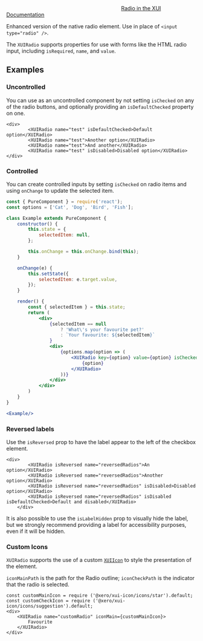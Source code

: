 <div class="xui-margin-vertical">
	<svg focusable="false" class="xui-icon xui-icon-inline xui-blobicon xui-blobicon-large xui-icon-color-blue">
		<use xlink:href="#xui-icon-bookmark" role="presentation"/>
	</svg>
	<a href="../section-building-blocks-controls-radio.html">Radio in the XUI Documentation</a>
</div>

Enhanced version of the native radio element. Use in place of `<input type="radio" />`.

The `XUIRadio` supports properties for use with forms like the HTML radio input, including `isRequired`, `name`, and `value`.

## Examples


### Uncontrolled

You can use as an uncontrolled component by not setting `isChecked` on any of the radio buttons, and optionally providing an `isDefaultChecked` property on one.

```
<div>
		<XUIRadio name="test" isDefaultChecked>Default option</XUIRadio>
		<XUIRadio name="test">Another option</XUIRadio>
		<XUIRadio name="test">And another</XUIRadio>
		<XUIRadio name="test" isDisabled>Disabled option</XUIRadio>
</div>
```

### Controlled

You can create controlled inputs by setting `isChecked` on radio items and using `onChange` to update the selected item.

```jsx
const { PureComponent } = require('react');
const options = ['Cat', 'Dog', 'Bird', 'Fish'];

class Example extends PureComponent {
	constructor() {
		this.state = {
			selectedItem: null,
		};

		this.onChange = this.onChange.bind(this);
	}

	onChange(e) {
		this.setState({
			selectedItem: e.target.value,
		});
	}

	render() {
		const { selectedItem } = this.state;
		return (
			<div>
				{selectedItem == null
					? 'What\'s your favourite pet?'
					: `Your favourite: ${selectedItem}`
				}
				<div>
					{options.map(option => (
						<XUIRadio key={option} value={option} isChecked={selectedItem === option} onChange={this.onChange}>
							{option}
						</XUIRadio>
					))}
				</div>
			</div>
		)
	}
}

<Example/>
```

### Reversed labels

Use the `isReversed` prop to have the label appear to the left of the checkbox element.

```
<div>
		<XUIRadio isReversed name="reversedRadios">An option</XUIRadio>
		<XUIRadio isReversed name="reversedRadios">Another option</XUIRadio>
		<XUIRadio isReversed name="reversedRadios" isDisabled>Disabled option</XUIRadio>
		<XUIRadio isReversed name="reversedRadios" isDisabled isDefaultChecked>Default and disabled</XUIRadio>
	</div>
```

It is also possible to use the `isLabelHidden` prop to visually hide the label, but we strongly recommend providing a label for accessibility purposes, even if it will be hidden.

### Custom Icons

`XUIRadio` supports the use of a custom [`XUIIcon`](#icon) to style the presentation of the element.

`iconMainPath` is the path for the Radio outline; `iconCheckPath` is the indicator that the radio is selected.

```
const customMainIcon = require ('@xero/xui-icon/icons/star').default;
const customCheckIcon = require ('@xero/xui-icon/icons/suggestion').default;
<div>
	<XUIRadio name="customRadio" iconMain={customMainIcon}>
		Favourite
	</XUIRadio>
</div>
```
